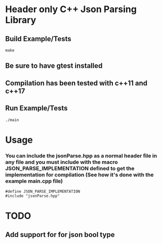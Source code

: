 # Header only C++ Json Parsing Library

## Build Example/Tests
```
make
```
## Be sure to have gtest installed
## Compilation has been tested with c++11 and c++17

## Run Example/Tests
```
./main
```

# Usage

### You can include the jsonParse.hpp as a normal header file in any file and you must include with the macro JSON_PARSE_IMPLEMENTATION defined to get the implementation for compilation (See how it's done with the example main.cpp file)

```
#define JSON_PARSE_IMPLEMENTATION
#include "jsonParse.hpp"
```

# TODO

## Add support for for json bool type